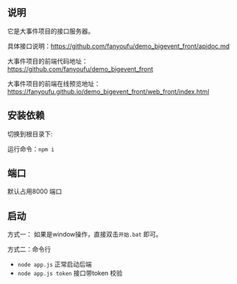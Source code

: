 ## 说明

它是大事件项目的接口服务器。

具体接口说明：https://github.com/fanyoufu/demo_bigevent_front/apidoc.md

大事件项目的前端代码地址：https://github.com/fanyoufu/demo_bigevent_front

大事件项目的前端在线预览地址：https://fanyoufu.github.io/demo_bigevent_front/web_front/index.html

## 安装依赖

切换到根目录下:

运行命令：`npm i`

## 端口

默认占用8000 端口

## 启动

方式一： 如果是window操作，直接双击`开始.bat` 即可。

方式二：命令行

- `node app.js` 正常启动后端
- `node app.js token` 接口带token 校验

